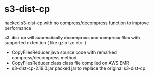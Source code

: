 # s3-dist-cp
hacked s3-dist-cp with no compress/decompress function to improve performance

s3-dist-cp will automatically decompress and compress files with supported extention ( like gzip lzo etc. ) 

- CopyFilesReducer.java source code with remarked compress/decompress method
- CopyFilesReducer.class class file compiled on AWS EMR
- s3-dist-cp-2.19.0.jar packed jar to replace the original s3-dist-cp
